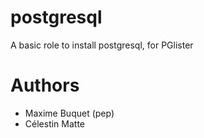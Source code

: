 # postgresql

A basic role to install postgresql, for PGlister

# Authors
- Maxime Buquet (pep)
- Célestin Matte
